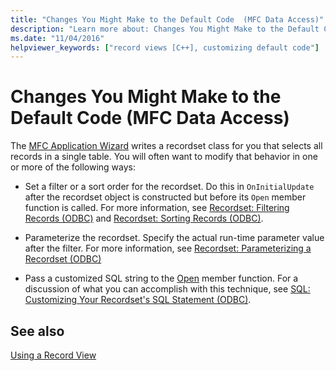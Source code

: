```yaml
---
title: "Changes You Might Make to the Default Code  (MFC Data Access)"
description: "Learn more about: Changes You Might Make to the Default Code  (MFC Data Access)"
ms.date: "11/04/2016"
helpviewer_keywords: ["record views [C++], customizing default code"]
---
```

# Changes You Might Make to the Default Code (MFC Data Access)

The [MFC Application Wizard](../mfc/reference/database-support-mfc-application-wizard.md) writes a recordset class for you that selects all records in a single table. You will often want to modify that behavior in one or more of the following ways:

- Set a filter or a sort order for the recordset. Do this in `OnInitialUpdate` after the recordset object is constructed but before its `Open` member function is called. For more information, see [Recordset: Filtering Records (ODBC)](../data/odbc/recordset-filtering-records-odbc.md) and [Recordset: Sorting Records (ODBC)](../data/odbc/recordset-sorting-records-odbc.md).

- Parameterize the recordset. Specify the actual run-time parameter value after the filter. For more information, see [Recordset: Parameterizing a Recordset (ODBC)](../data/odbc/recordset-parameterizing-a-recordset-odbc.md)

- Pass a customized SQL string to the [Open](../mfc/reference/crecordset-class.md#open) member function. For a discussion of what you can accomplish with this technique, see [SQL: Customizing Your Recordset's SQL Statement (ODBC)](../data/odbc/sql-customizing-your-recordsets-sql-statement-odbc.md).

## See also

[Using a Record View](../data/using-a-record-view-mfc-data-access.md)
